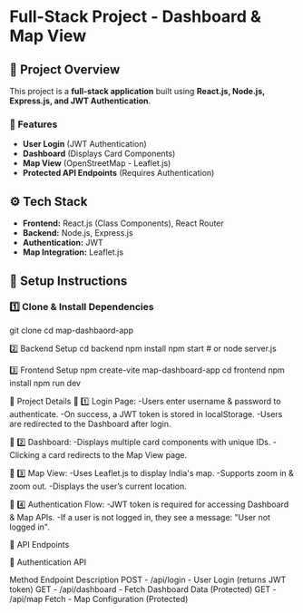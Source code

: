 # Full-Stack Project - Dashboard & Map View

## 📌 Project Overview

This project is a **full-stack application** built using **React.js, Node.js, Express.js, and JWT Authentication**.

### 🔹 Features

- **User Login** (JWT Authentication)
- **Dashboard** (Displays Card Components)
- **Map View** (OpenStreetMap - Leaflet.js)
- **Protected API Endpoints** (Requires Authentication)

## ⚙️ Tech Stack

- **Frontend:** React.js (Class Components), React Router
- **Backend:** Node.js, Express.js
- **Authentication:** JWT
- **Map Integration:** Leaflet.js

## 🚀 Setup Instructions

### 1️⃣ Clone & Install Dependencies

git clone
cd map-dashbaord-app

2️⃣ Backend Setup
cd backend
npm install
npm start # or node server.js

3️⃣ Frontend Setup
npm create-vite map-dashboard-app
cd frontend
npm install
npm run dev

📝 Project Details
🔹 1️⃣ Login Page:
-Users enter username & password to authenticate.
-On success, a JWT token is stored in localStorage.
-Users are redirected to the Dashboard after login.

🔹 2️⃣ Dashboard:
-Displays multiple card components with unique IDs.
-Clicking a card redirects to the Map View page.

🔹 3️⃣ Map View:
-Uses Leaflet.js to display India's map.
-Supports zoom in & zoom out.
-Displays the user’s current location.

🔹 4️⃣ Authentication Flow:
-JWT token is required for accessing Dashboard & Map APIs.
-If a user is not logged in, they see a message:
"User not logged in".

📌 API Endpoints

🔑 Authentication API

Method Endpoint Description
POST - /api/login - User Login (returns JWT token)
GET - /api/dashboard - Fetch Dashboard Data (Protected)
GET - /api/map Fetch - Map Configuration (Protected)
